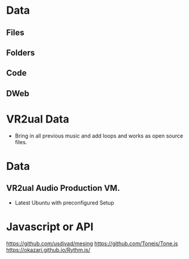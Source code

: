 # Data
## Files
## Folders
## Code
## DWeb


# VR2ual Data
- Bring in all previous music and add loops and works as open source files.	


# Data

## VR2ual Audio Production VM.
- Latest Ubuntu with preconfigured Setup

# Javascript or API
https://github.com/usdivad/mesing
https://github.com/Tonejs/Tone.js
https://okazari.github.io/Rythm.js/


